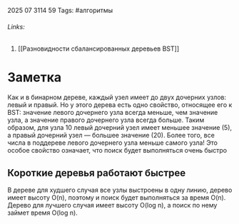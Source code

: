 2025 07 3114 59
Tags: #алгоритмы 
###### Links: 
1) [[Разновидности сбалансированных деревьев BST]]
# Заметка
Как и в бинарном дереве, каждый узел имеет до двух дочерних узлов: левый и правый. Но у этого дерева есть одно свойство, относящее его к BST: значение левого дочернего узла всегда меньше, чем значение узла, а значение правого дочернего узла всегда больше. Таким образом, для узла 10 левый дочерний узел имеет меньшее значение (5), а правый дочерний узел — большее значение (20). Более того, все числа в поддереве левого дочернего узла меньше самого узла! Это особое свойство означает, что поиск будет выполняться очень быстро
## Короткие деревья работают быстрее
В дереве для худшего случая все узлы выстроены в одну линию, дерево имеет высоту O(n),
поэтому и поиск будет выполняться за время O(n). Дерево для лучшего случая имеет высоту O(log n), а поиск по нему займет время O(log n).